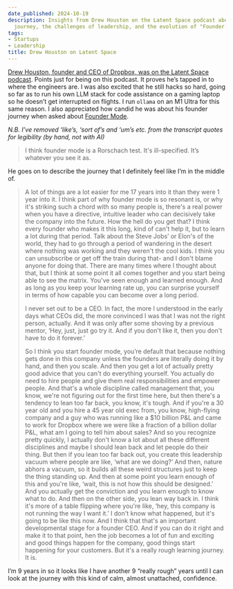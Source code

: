 ```yaml
---
date_published: 2024-10-19
description: Insights from Drew Houston on the Latent Space podcast about his founder
  journey, the challenges of leadership, and the evolution of "Founder Mode."
tags:
- Startups
- Leadership
title: Drew Houston on Latent Space
---
```


[Drew Houston, founder and CEO of Dropbox, was on the Latent Space podcast](https://www.youtube.com/watch?v=7Tj6JG2ZTPw). Points just for being on this podcast. It proves he’s tapped in to where the engineers are. I was also excited that he still hacks so hard, going so far as to run his own LLM stack for code assistance on a gaming laptop so he doesn’t get interrupted on flights. I run `ollama` on an M1 Ultra for this same reason. I also appreciated how candid he was about his founder journey when asked about [Founder Mode](https://paulgraham.com/foundermode.html).

_N.B. I’ve removed ‘like’s, ‘sort of’s and ‘um’s etc. from the transcript quotes for legibility (by hand, not with AI)_

> I think founder mode is a Rorschach test. It's ill-specified. It’s whatever you see it as.

He goes on to describe the journey that I definitely feel like I’m in the middle of.

> A lot of things are a lot easier for me 17 years into it than they were 1 year into it. I think part of why founder mode is so resonant is, or why it's striking such a chord with so many people is, there's a real power when you have a directive, intuitive leader who can decisively take the company into the future. How the hell do you get that? I think every founder who makes it this long, kind of can't help it, but to learn a lot during that period. Talk about the Steve Jobs’ or Elon's of the world, they had to go through a period of wandering in the desert where nothing was working and they weren't the cool kids. I think you can unsubscribe or get off the train during that- and I don't blame anyone for doing that. There are many times where I thought about that, but I think at some point it all comes together and you start being able to see the matrix. You've seen enough and learned enough. And as long as you keep your learning rate up, you can surprise yourself in terms of how capable you can become over a long period.
> 
> I never set out to be a CEO. In fact, the more I understood in the early days what CEOs did, the more convinced I was that I was not the right person, actually. And it was only after some shoving by a previous mentor, ‘Hey, just, just go try it. And if you don't like it, then you don't have to do it forever.’
> 
> So I think you start founder mode, you’re default that because nothing gets done in this company unless the founders are literally doing it by hand, and then you scale. And then you get a lot of actually pretty good advice that you can't do everything yourself. You actually do need to hire people and give them real responsibilities and empower people. And that's a whole discipline called management that, you know, we're not figuring out for the first time here, but then there's a tendency to lean too far back, you know, it's tough. And if you're a 30 year old and you hire a 45 year old exec from, you know, high-flying company and a guy who was running like a $10 billion P&L and came to work for Dropbox where we were like a fraction of a billion dollar P&L, what am I going to tell him about sales? And so you recognize pretty quickly, I actually don't know a lot about all these different disciplines and maybe I should lean back and let people do their thing. But then if you lean too far back out, you create this leadership vacuum where people are like, ‘what are we doing?’ And then, nature abhors a vacuum, so it builds all these weird structures just to keep the thing standing up. And then at some point you learn enough of this and you're like, ‘wait, this is not how this should be designed.’ And you actually get the conviction and you learn enough to know what to do. And then on the other side, you lean way back in. I think it's more of a table flipping where you're like, ‘hey, this company is not running the way I want it.’ I don't know what happened, but it's going to be like this now. And I think that that's an important developmental stage for a founder CEO. And if you can do it right and make it to that point, hen the job becomes a lot of fun and exciting and good things happen for the company, good things start happening for your customers. But it's a really rough learning journey. It is.

I’m 9 years in so it looks like I have another 9 “really rough” years until I can look at the journey with this kind of calm, almost unattached, confidence.